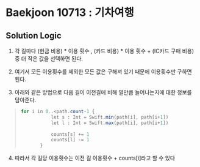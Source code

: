 # Baekjoon 10713 : 기차여행 

## Solution Logic

1. 각 길마다 (현금 비용) * 이용 횟수 , (카드 비용) * 이용 횟수 + (IC카드 구매 비용) 중 더 작은 값을 선택하면 된다.

2. 여기서 모든 이용횟수를 제외한 모든 값은 구해져 있기 때문에 이용횟수만 구하면 된다.

3. 아래와 같은 방법으로 다음 길이 이전길에 비해 얼만큼 늘어나는지에 대한 정보를 담아준다.
> ```java
> for i in 0..<path.count-1 {
>            let s : Int = Swift.min(path[i], path[i+1])
>            let l : Int = Swift.max(path[i], path[i+1])
>            
>            counts[s] += 1
>            counts[l] -= 1
>        }
>```

4. 따라서 각 길당 이용횟수는 이전 길 이용횟수 + counts[i]라고 할 수 있다